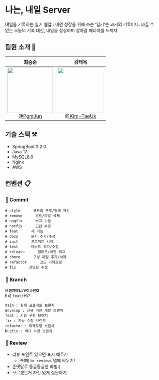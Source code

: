 # 나는, 내일 Server
내일을 기록하는 일기 웹앱 : 내면 성장을 위해 쓰는 ‘일기’는 과거의 기록이다. 바꿀 수 없는 오늘의 기록 대신, 내일을 상상하며 살아갈 에너지를 느끼자

## 팀원 소개 👥
<div align="center">

| **최승준** | **김태욱** |
| :------: |  :------: |
| [<img src="https://avatars.githubusercontent.com/u/84304802?v=4" height=150 width=150> <br/> @PgmJun](https://github.com/PgmJun) | [<img src="https://avatars.githubusercontent.com/u/71974850?v=4" height=150 width=150> <br/> @Kim-TaeUk](https://github.com/Kim-TaeUk) |

</div>

## 기술 스택 ⚒️
- SpringBoot 3.2.0
- Java 17
- MySQL8.0
- Nginx
- AWS

## 컨벤션 📋

### 💭 Commit
```
# style      코드의 구조/형태 개선
# remove      코드/파일 삭제
# bugfix      버그 수정
# hotfix      긴급 수정
# feat      새 기능
# docs      문서 추가/수정
# init      프로젝트 시작
# test      테스트 추가/수정
# release      릴리즈/버전 태그
# chore      구성 파일 추가/삭제
# refactor      코드 리팩토링
# fix      간단한 수정
```

### 💭 Branch

**`브랜치타입/#이슈번호`** <br>
Ex) `feat/#37`

```
main : 실제 프로덕트 브랜치
develop : 신규 버전 개발 브랜치
feat : 기능 구현 브랜치
fix : 기능 수정 브랜치
refactor : 리팩토링 브랜치
bugfix : 버그 수정 브랜치
```

### 💭 Review
- 리뷰 포인트 있으면 표시 해주기
    - PR에 `to reviews` 탭에 써두기!
- 존댓말로 동글동글한 화법:)
- 모르겠는거 자신 있게 질문하기
